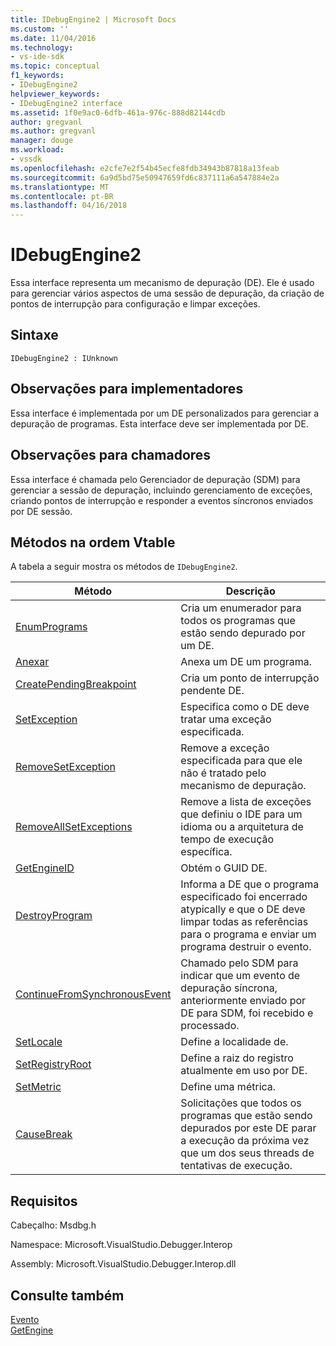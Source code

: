 ```yaml
---
title: IDebugEngine2 | Microsoft Docs
ms.custom: ''
ms.date: 11/04/2016
ms.technology:
- vs-ide-sdk
ms.topic: conceptual
f1_keywords:
- IDebugEngine2
helpviewer_keywords:
- IDebugEngine2 interface
ms.assetid: 1f0e9ac0-6dfb-461a-976c-888d82144cdb
author: gregvanl
ms.author: gregvanl
manager: douge
ms.workload:
- vssdk
ms.openlocfilehash: e2cfe7e2f54b45ecfe8fdb34943b87818a13feab
ms.sourcegitcommit: 6a9d5bd75e50947659fd6c837111a6a547884e2a
ms.translationtype: MT
ms.contentlocale: pt-BR
ms.lasthandoff: 04/16/2018
---
```

# <a name="idebugengine2"></a>IDebugEngine2
Essa interface representa um mecanismo de depuração (DE). Ele é usado para gerenciar vários aspectos de uma sessão de depuração, da criação de pontos de interrupção para configuração e limpar exceções.  
  
## <a name="syntax"></a>Sintaxe  
  
```  
IDebugEngine2 : IUnknown  
```  
  
## <a name="notes-for-implementers"></a>Observações para implementadores  
 Essa interface é implementada por um DE personalizados para gerenciar a depuração de programas. Esta interface deve ser implementada por DE.  
  
## <a name="notes-for-callers"></a>Observações para chamadores  
 Essa interface é chamada pelo Gerenciador de depuração (SDM) para gerenciar a sessão de depuração, incluindo gerenciamento de exceções, criando pontos de interrupção e responder a eventos síncronos enviados por DE sessão.  
  
## <a name="methods-in-vtable-order"></a>Métodos na ordem Vtable  
 A tabela a seguir mostra os métodos de `IDebugEngine2`.  
  
|Método|Descrição|  
|------------|-----------------|  
|[EnumPrograms](../../../extensibility/debugger/reference/idebugengine2-enumprograms.md)|Cria um enumerador para todos os programas que estão sendo depurado por um DE.|  
|[Anexar](../../../extensibility/debugger/reference/idebugengine2-attach.md)|Anexa um DE um programa.|  
|[CreatePendingBreakpoint](../../../extensibility/debugger/reference/idebugengine2-creatependingbreakpoint.md)|Cria um ponto de interrupção pendente DE.|  
|[SetException](../../../extensibility/debugger/reference/idebugengine2-setexception.md)|Especifica como o DE deve tratar uma exceção especificada.|  
|[RemoveSetException](../../../extensibility/debugger/reference/idebugengine2-removesetexception.md)|Remove a exceção especificada para que ele não é tratado pelo mecanismo de depuração.|  
|[RemoveAllSetExceptions](../../../extensibility/debugger/reference/idebugengine2-removeallsetexceptions.md)|Remove a lista de exceções que definiu o IDE para um idioma ou a arquitetura de tempo de execução específica.|  
|[GetEngineID](../../../extensibility/debugger/reference/idebugengine2-getengineid.md)|Obtém o GUID DE.|  
|[DestroyProgram](../../../extensibility/debugger/reference/idebugengine2-destroyprogram.md)|Informa a DE que o programa especificado foi encerrado atypically e que o DE deve limpar todas as referências para o programa e enviar um programa destruir o evento.|  
|[ContinueFromSynchronousEvent](../../../extensibility/debugger/reference/idebugengine2-continuefromsynchronousevent.md)|Chamado pelo SDM para indicar que um evento de depuração síncrona, anteriormente enviado por DE para SDM, foi recebido e processado.|  
|[SetLocale](../../../extensibility/debugger/reference/idebugengine2-setlocale.md)|Define a localidade de.|  
|[SetRegistryRoot](../../../extensibility/debugger/reference/idebugengine2-setregistryroot.md)|Define a raiz do registro atualmente em uso por DE.|  
|[SetMetric](../../../extensibility/debugger/reference/idebugengine2-setmetric.md)|Define uma métrica.|  
|[CauseBreak](../../../extensibility/debugger/reference/idebugengine2-causebreak.md)|Solicitações que todos os programas que estão sendo depurados por este DE parar a execução da próxima vez que um dos seus threads de tentativas de execução.|  
  
## <a name="requirements"></a>Requisitos  
 Cabeçalho: Msdbg.h  
  
 Namespace: Microsoft.VisualStudio.Debugger.Interop  
  
 Assembly: Microsoft.VisualStudio.Debugger.Interop.dll  
  
## <a name="see-also"></a>Consulte também  
 [Evento](../../../extensibility/debugger/reference/idebugeventcallback2-event.md)   
 [GetEngine](../../../extensibility/debugger/reference/idebugenginecreateevent2-getengine.md)